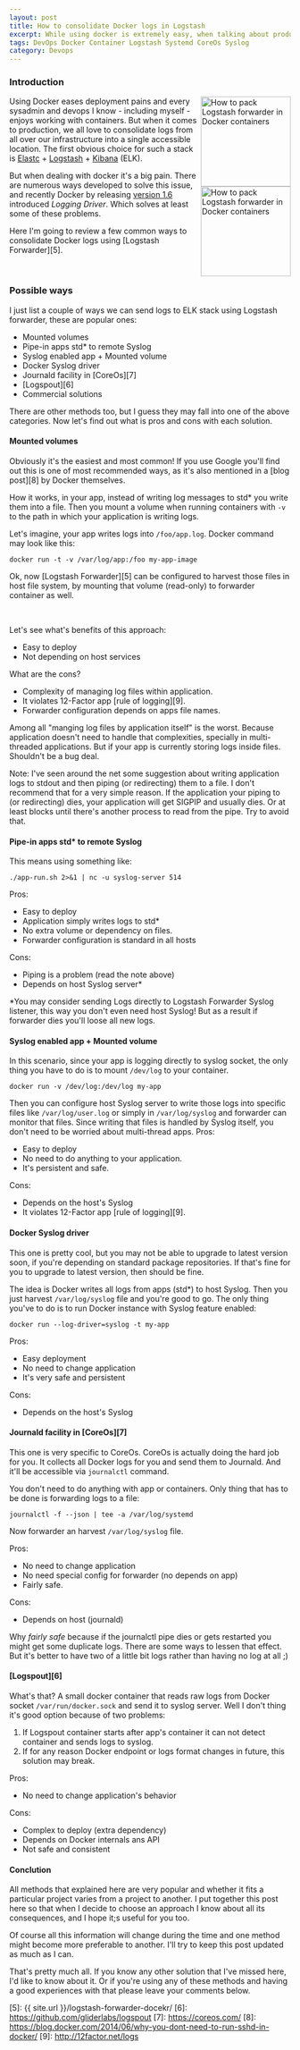 ```yaml
---
layout: post
title: How to consolidate Docker logs in Logstash
excerpt: While using docker is extremely easy, when talking about production dealing with application logs inside Docker is a real pain. There are couple of ways to solve this issue.
tags: DevOps Docker Container Logstash Systemd CoreOs Syslog
category: Devops
---
```


### Introduction

<span style="float:right">
<img src="{{ site.url }}/img/logstash.png" width="161" alt="How to pack Logstash forwarder in Docker containers" title="How to pack Logstash forwarder in Docker containers" />
<br />
<img src="{{ site.url }}/img/docker-logo.png" width="161" alt="How to pack Logstash forwarder in Docker containers" title="How to pack Logstash forwarder in Docker containers" />
</span>

Using Docker eases deployment pains and every sysadmin and devops I know - including myself - enjoys working with containers. But when it comes to production, we all love to consolidate logs from all over our infrastructure into a single accessible location. The first obvious choice for such a stack is [Elastc][1] + [Logstash][2] + [Kibana][3] (ELK).

But when dealing with docker it's a big pain. There are numerous ways developed to solve this issue, and recently Docker by releasing [version 1.6][4] introduced *Logging Driver*. Which solves at least some of these problems.

Here I'm going to review a few common ways to consolidate Docker logs using [Logstash Forwarder][5].

<div class="ads"> 
    <ins class="adsbygoogle" style="display:block" data-ad-client="ca-pub-5768423765640512" data-ad-slot="7013600384" data-ad-format="rectangle"></ins> 
    <script> (adsbygoogle = window.adsbygoogle || []).push({}); </script>
</div>
<br />

### Possible ways

I just list a couple of ways we can send logs to ELK stack using Logstash forwarder, these are popular ones:

* Mounted volumes
* Pipe-in apps std* to remote Syslog
* Syslog enabled app + Mounted volume
* Docker Syslog driver
* Journald facility in [CoreOs][7]
* [Logspout][6]
* Commercial solutions

There are other methods too, but I guess they may fall into one of the above categories. Now let's find out what is pros and cons with each solution.

#### Mounted volumes

Obviously it's the easiest and most common! If you use Google you'll find out this is one of most recommended ways, as it's also mentioned in a [blog post][8] by Docker themselves.

How it works, in your app, instead of writing log messages to std* you write them into a file. Then you mount a volume when running containers with `-v` to the path in which your application is writing logs.

Let's imagine, your app writes logs into `/foo/app.log`. Docker command may look like this:

    docker run -t -v /var/log/app:/foo my-app-image

Ok, now [Logstash Forwarder][5] can be configured to harvest those files in host file system, by mounting that volume (read-only) to forwarder container as well. 

<div class="ads"> 
    <ins class="adsbygoogle" style="display:block" data-ad-client="ca-pub-5768423765640512" data-ad-slot="7013600384" data-ad-format="rectangle"></ins> 
    <script> (adsbygoogle = window.adsbygoogle || []).push({}); </script>
</div>
<br />

Let's see what's benefits of this approach:

* Easy to deploy
* Not depending on host services

What are the cons?

* Complexity of managing log files within application.
* It violates 12-Factor app [rule of logging][9].
* Forwarder configuration depends on apps file names.

Among all "manging log files by application itself" is the worst. Because application doesn't need to handle that complexities, specially in multi-threaded applications. But if your app is currently storing logs inside files. Shouldn't be a bug deal.

Note: I've seen around the net some suggestion about writing application logs to stdout and then piping (or redirecting) them to a file. I don't recommend that for a very simple reason. If the application your piping to (or redirecting) dies, your application will get SIGPIP and usually dies. Or at least blocks until there's another process to read from the pipe. Try to avoid that.

#### Pipe-in apps std* to remote Syslog

This means using something like: 

    ./app-run.sh 2>&1 | nc -u syslog-server 514

Pros: 

* Easy to deploy
* Application simply writes logs to std*
* No extra volume or dependency on files.
* Forwarder configuration is standard in all hosts

Cons:

* Piping is a problem (read the note above)
* Depends on host Syslog server*

*You may consider sending Logs directly to Logstash Forwarder Syslog listener, this way  you don't even need host Syslog! But as a result if forwarder dies you'll loose all new logs.

#### Syslog enabled app + Mounted volume

In this scenario, since your app is logging directly to syslog socket, the only thing you have to do is to mount `/dev/log` to your container.

    docker run -v /dev/log:/dev/log my-app 

Then you can configure host Syslog server to write those logs into specific files like `/var/log/user.log` or simply in `/var/log/syslog` and forwarder can monitor that files. Since writing that files is handled by Syslog itself, you don't need to be worried about multi-thread apps.
Pros:

* Easy to deploy
* No need to do anything to your application.
* It's persistent and safe.

Cons:

* Depends on the host's Syslog
* It violates 12-Factor app [rule of logging][9].

<div class="ads"> 
    <ins class="adsbygoogle" style="display:block" data-ad-client="ca-pub-5768423765640512" data-ad-slot="7013600384" data-ad-format="horizontal"></ins> 
    <script> (adsbygoogle = window.adsbygoogle || []).push({}); </script>
</div>

#### Docker Syslog driver

This one is pretty cool, but you may not be able to upgrade to latest version soon, if you're depending on standard package repositories. If that's fine for you to upgrade to latest version, then should be fine.

The idea is Docker writes all logs from apps (std*) to host Syslog. Then you just harvest `/var/log/syslog` file and you're good to go. The only thing you've to do is to run Docker instance with Syslog feature enabled:

    docker run --log-driver=syslog -t my-app

Pros:

* Easy deployment
* No need to change application
* It's very safe and persistent

Cons: 

* Depends on the host's Syslog

#### Journald facility in [CoreOs][7]

This one is very specific to CoreOs. CoreOs is actually doing the hard job for you. It collects all Docker logs for you and send them to Journald. And it'll be accessible via `journalctl` command.

You don't need to do anything with app or containers. Only thing that has to be done is forwarding logs to a file:

    journalctl -f --json | tee -a /var/log/systemd

Now forwarder an harvest `/var/log/syslog` file. 

Pros:

* No need to change application
* No need special config for forwarder (no depends on app)
* Fairly safe.

Cons: 

* Depends on host (journald)

Why *fairly safe* because if the journalctl pipe dies or gets restarted you might get some duplicate logs. There are some ways to lessen that effect. But it's better to have two of a little bit logs rather than having no log at all ;)

<div class="ads"> 
    <ins class="adsbygoogle" style="display:block" data-ad-client="ca-pub-5768423765640512" data-ad-slot="7013600384" data-ad-format="rectangle"></ins> 
    <script> (adsbygoogle = window.adsbygoogle || []).push({}); </script>
</div>

#### [Logspout][6]

What's that? A small docker container that reads raw logs from Docker socket `/var/run/docker.sock` and send it to syslog server. Well I don't thing it's good option because of two problems: 

1. If Logspout container starts after app's container it can not detect container and sends logs to syslog.
2. If for any reason Docker endpoint or logs format changes in future, this solution may break.

Pros: 

* No need to change application's behavior

Cons:

* Complex to deploy (extra dependency)
* Depends on Docker internals ans API
* Not safe and consistent

#### Conclution

All methods that explained here are very popular and whether it fits a particular project varies from a project to another. I put together this post here so that when I decide to choose an approach I know about all its consequences, and I hope it;s useful for you too.

Of course all this information will change during the time and one method might become more preferable to another. I'll try to keep this post updated as much as I can.

That's pretty much all. If you know any other solution that I've missed here, I'd like to know about it. Or if you're using any of these methods and having a good experiences with that please leave your comments below.


[1]: https://www.elastic.co/
[2]: http://logstash.net/
[3]: https://www.elastic.co/products/kibana
[4]: https://blog.docker.com/2015/04/docker-release-1-6/
[5]: {{ site.url }}/logstash-forwarder-docekr/
[6]: https://github.com/gliderlabs/logspout
[7]: https://coreos.com/
[8]: https://blog.docker.com/2014/06/why-you-dont-need-to-run-sshd-in-docker/
[9]: http://12factor.net/logs
